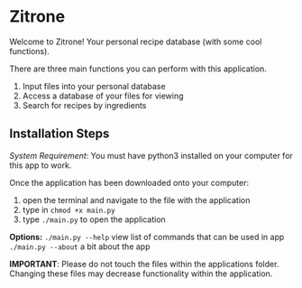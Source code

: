 # Zitrone

Welcome to Zitrone! Your personal recipe database (with some cool functions).

There are three main functions you can perform with this application.
1. Input files into your personal database
2. Access a database of your files for viewing
3. Search for recipes by ingredients


## Installation Steps

_System Requirement_: You must have python3 installed on your computer for this app to work.

Once the application has been downloaded onto your computer:
1. open the terminal and navigate to the file with the application
2. type in `chmod +x main.py`
3. type `./main.py` to open the application

**Options:**
`./main.py --help`  view list of commands that can be used in app
`./main.py --about` a bit about the app

**IMPORTANT**: Please do not touch the files within the applications folder. Changing these files may decrease functionality within the application.
